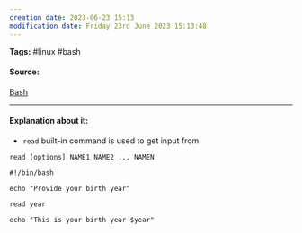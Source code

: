 ```yaml
---
creation date: 2023-06-23 15:13
modification date: Friday 23rd June 2023 15:13:48
---
```


**Tags:** #linux #bash

#### Source:
[Bash](https://tldp.org/LDP/Bash-Beginners-Guide/html/sect_08_02.html)

--------------------------------------

#### Explanation about it:

* `read` built-in command is used to get input from 

```
read [options] NAME1 NAME2 ... NAMEN
```

```
#!/bin/bash

echo "Provide your birth year"

read year

echo "This is your birth year $year"
```